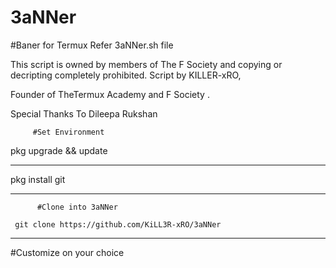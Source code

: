 # 3aNNer
#Baner for Termux
Refer 3aNNer.sh file


This script is owned by members of The F Society and copying or decripting completely prohibited.
Script by KILLER-xRO,

Founder of TheTermux Academy and F Society .

Special Thanks To Dileepa Rukshan

         #Set Environment
    
pkg upgrade && update  
________________________________________________
pkg install git 
________________________________________________


          #Clone into 3aNNer

     git clone https://github.com/KiLL3R-xRO/3aNNer
________________________________________________
   

  #Customize on your choice


